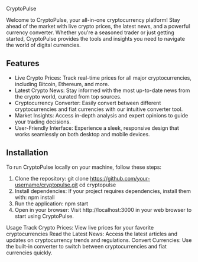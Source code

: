CryptoPulse 

Welcome to CryptoPulse, your all-in-one cryptocurrency platform! Stay ahead of the market with live crypto prices, the latest news, and a powerful currency converter. Whether you're a seasoned trader or just getting started, CryptoPulse provides the tools and insights you need to navigate the world of digital currencies.

## Features

- Live Crypto Prices: Track real-time prices for all major cryptocurrencies, including Bitcoin, Ethereum, and more.
- Latest Crypto News: Stay informed with the most up-to-date news from the crypto world, curated from top sources.
- Cryptocurrency Converter: Easily convert between different cryptocurrencies and fiat currencies with our intuitive converter tool.
- Market Insights: Access in-depth analysis and expert opinions to guide your trading decisions.
- User-Friendly Interface: Experience a sleek, responsive design that works seamlessly on both desktop and mobile devices.

## Installation

To run CryptoPulse locally on your machine, follow these steps:

1. Clone the repository:
   git clone https://github.com/your-username/cryptopulse.git
   cd cryptopulse
2. Install dependencies:
If your project requires dependencies, install them with:
npm install
3. Run the application:
npm start
4. Open in your browser:
Visit http://localhost:3000 in your web browser to start using CryptoPulse.

Usage
Track Crypto Prices: View live prices for your favorite cryptocurrencies
Read the Latest News: Access the latest articles and updates on cryptocurrency trends and regulations.
Convert Currencies: Use the built-in converter to switch between cryptocurrencies and fiat currencies quickly.
